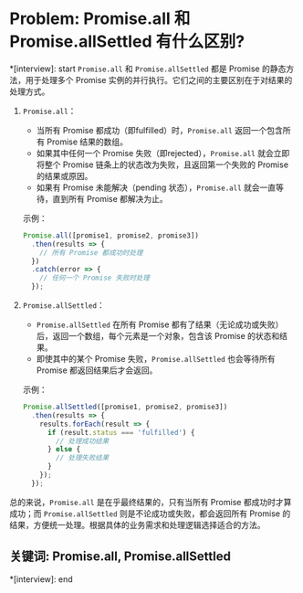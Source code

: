 # Problem: Promise.all 和 Promise.allSettled 有什么区别?

*[interview]: start
`Promise.all` 和 `Promise.allSettled` 都是 Promise 的静态方法，用于处理多个 Promise 实例的并行执行。它们之间的主要区别在于对结果的处理方式。

1. `Promise.all`：
   - 当所有 Promise 都成功（即fulfilled）时，`Promise.all` 返回一个包含所有 Promise 结果的数组。
   - 如果其中任何一个 Promise 失败（即rejected），`Promise.all` 就会立即将整个 Promise 链条上的状态改为失败，且返回第一个失败的 Promise 的结果或原因。
   - 如果有 Promise 未能解决（pending 状态），`Promise.all` 就会一直等待，直到所有 Promise 都解决为止。

   示例：
   ```javascript
   Promise.all([promise1, promise2, promise3])
     .then(results => {
       // 所有 Promise 都成功时处理
     })
     .catch(error => {
       // 任何一个 Promise 失败时处理
     });
   ```

2. `Promise.allSettled`：
   - `Promise.allSettled` 在所有 Promise 都有了结果（无论成功或失败）后，返回一个数组，每个元素是一个对象，包含该 Promise 的状态和结果。
   - 即使其中的某个 Promise 失败，`Promise.allSettled` 也会等待所有 Promise 都返回结果后才会返回。
   
   示例：
   ```javascript
   Promise.allSettled([promise1, promise2, promise3])
     .then(results => {
       results.forEach(result => {
         if (result.status === 'fulfilled') {
           // 处理成功结果
         } else {
           // 处理失败结果
         }
       });
     });
   ```

总的来说，`Promise.all` 是在乎最终结果的，只有当所有 Promise 都成功时才算成功；而 `Promise.allSettled` 则是不论成功或失败，都会返回所有 Promise 的结果，方便统一处理。根据具体的业务需求和处理逻辑选择适合的方法。

## 关键词:  Promise.all, Promise.allSettled
*[interview]: end
